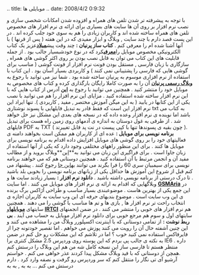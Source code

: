 .. title: موبایلی ها .. date: 2008/4/2 0:9:32

با توجه به پیشرفته تر شدن تلفن های همراه و افزوده شدن امکانات شخصی سازی
و نصب نرم افزار بر روی آن ها سایت های بسیاری برای ارائه ی نرم افزار های
مخصوص تلفن های همراه ساخته شده اند و کاربران زیادی را هم به سوی خود جلب
کرده اند . در این پست قصد دارم با چند سایت , وبلاگ و ابزار مفیدی که در
این هفته ( پس از قرنها ) با آنها آشنا شده ام را معرفی کنم . **کتاب ساز
پرنیان :** چند وقت پیش[**میلاد**](http://imilad.com/)عزیز یک کتاب
الکترونیکی مخصوص موبایل را[**معرفی**](http://imilad.com/?p=173)کرد که در
نوع خودشبسیار جالب بود . از جمله قابلیت های این کتاب می توان به قابل نصب
بودن بر روی اکثر گوشی های همراه , سازگاری با زبان فارسی , مستقل بودن
فونت نرم افزار از فونت گوشی ( مناسب برای گوشی هایی که فارسی را پشتیبانی
نمی کنند ) و کاربردی بسیار آسان بود . این کتاب با استفاده از نرم افزاری
موسوم به پرنیان ساخته شده بود . شما نیز می توانید با رجوع به [**وبلاگ
رسمی پرنیان**](http://www.parnian-ebook.blogfa.com/) آن را به صورت کاملا
رایگان بارگذاری کرده و کتاب های مخصوص به موبایل خود را منتشر کنید .
همچنین می توانید با رجوع به
[**این**](http://www.parnian-ebook-2.blogfa.com/) آدرس از کتاب هایی که
با این نرم افزار ساخته شده استفاده کنید . مزایای این نرم افزار را هم می
توانید با نصب یکی از این کتابها در یابید ( به این میگن آموزش مختصر ,
مفید , کاربردی ). تنها ایراد این نرم افزار این است که فقط قادر به تبدیل
فایلهایی با پسوند نوشتاری txt به کتاب می باشد اما نوینده ی نرم افزار
وعده داده که در نسخه های بعدی این مشکل نیز حل خواهد شد . از طرفی به غول
دوستان به اندازه ی آدمهای روی زمین راه هست برای تبدیل فایلهای PDF به TXT
( چون بقیه ی پسوندها تنها با کپی پیست در نت پد قابل تغییرند ). **برنامه
نویسی برای موبایل :** عده ای از کاربران هم ممکن است بخواهند دامنه ی
فعالیتهای خود را بر روی گوشی های موبایل افزایش داده اقدام به برنامه
نویسی برای موبایل ها کنند . برای این منظور راههای مختلفی وجود دارد که
یکی از آنها استفاده از زبان جاوا است . برای فراگیری این زبان می توانید
به**[این](http://j2me.blogfa.com/)**وبلاگ بروید و از مطالب مفید آن و
انجمن مرتبط با آن استفاده کنید . همچنین دوستانی هم که می خواهند برنامه
نویسی برای سیمبیان سری 60 را فرا بگرند می توانند به[این
جا](http://series60.blogfa.com/) رجوع کنند . پیشنهاد می کنم قبل از شروع
این آموزش ها حداقل یکی از زبانهای برنامه نویسی را بخوبی بلد باشید . تا
درک درستی از برنامه نویسی داشته باشید . **دانلود نرم افزار :** بسیار
زیادند سایت ها و وبلاگهایی که اقدام به ارائه ی نرم افزار های موبایل می
کنند . اما سایت [**GSMAria**](http://www.gsmaria.com/) در این جمع یکی از
بهترین هاست . موضوعبندی بسیار مناسب و طراحی آژاکس برگ برنده ی این وب
سایت است . موضوع بندیهای حرفه ای این وب سایت به کاربران اجازه ی انتخاب
راحت تر نرم افزار ها , بازی ها و تم ها مناسب با گوشی را می دهند . همچنین
سایتهای [**موبایلها**](http://www.mobileha.com/)و
**[IRTCI](http://www.ir-tci.org/)** هم نرم افزار های خوبی را منتشر می
کنند . در ضمن انجمنهای سایتهای اول و سوم هم مرجع خوبی برای دانلود نرم
افزار موبایل به حساب می آیند . **بی ربط نوشت :** از تمامی دوستانی که با
اینترنت اکسپلورر وبلاگ من را مشاهده می کنند و این چنین آشفته حال آن را
رویت می کنند پوزش می خواهم . اما تقصیر خودتونه چرا از فایرفاکس استفاده
نمی کنید خوب ؟ اما در تلاشم که این مشکلات رو حل کنم در ضمن به نکته ی
جالب پی بردم که این پوسته روی وردپرس 2.5 مشکل کنتری برا IE6 داره . منتظر
هستم تا فارسی ساز این نسخه کامل شه من هم این وبلاگ را درستش کنم .همچن از
دوستانی که با فید وبلاگ مشکل پیدا کردند عذر خواهی می کنم . خواستم آرشیو
آی تی نگار را منتقل کنم که سر وردپرس رو گرفت و نصفه وارد کرد . دارم
درستش می کنم ... به به , به به
